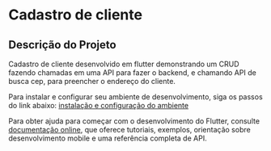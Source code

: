 # Cadastro de cliente 

## Descrição do Projeto
<p>Cadastro de cliente desenvolvido em flutter demonstrando um CRUD fazendo chamadas em uma API para fazer o backend, e chamando API de busca cep, para preencher o endereço do cliente.
</p>


Para instalar e configurar seu ambiente de desenvolvimento, siga os passos do link abaixo:
[instalação e configuração do ambiente](https://docs.flutter.dev/get-started/install)


Para obter ajuda para começar com o desenvolvimento do Flutter, consulte 
[documentação online](https://docs.flutter.dev/), que oferece tutoriais,
exemplos, orientação sobre desenvolvimento mobile e uma referência completa de API.
